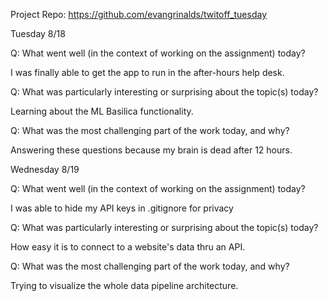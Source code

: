 Project Repo: https://github.com/evangrinalds/twitoff_tuesday

Tuesday 8/18

Q: What went well (in the context of working on the assignment) today?

I was finally able to get the app to run in the after-hours help desk. 


Q: What was particularly interesting or surprising about the topic(s) today?

Learning about the ML Basilica functionality.


Q: What was the most challenging part of the work today, and why?

Answering these questions because my brain is dead after 12 hours. 

Wednesday 8/19

Q: What went well (in the context of working on the assignment) today?

I was able to hide my API keys in .gitignore for privacy


Q: What was particularly interesting or surprising about the topic(s) today?

How easy it is to connect to a website's data thru an API.


Q: What was the most challenging part of the work today, and why?

Trying to visualize the whole data pipeline architecture.



